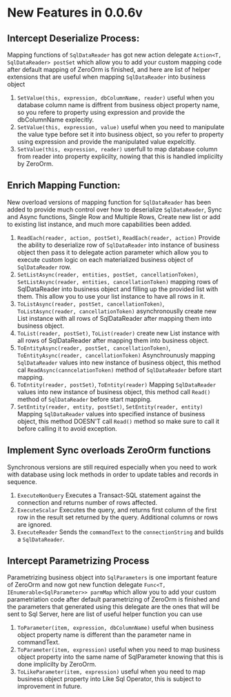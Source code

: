 # New Features in 0.0.6v
## Intercept Deserialize Process:
Mapping functions of `SqlDataReader` has got new action delegate `Action<T, SqlDataReader> postSet` which allow you to add your custom mapping code after default mapping of ZeroOrm is finished, and here are list of helper extensions that are useful when mapping `SqlDataReader` into business object
1. `SetValue(this, expression, dbColumnName, reader)` useful when you database column name is diffrent from business object property name, so you refere to property using expression and provide the dbColumnName explecitly.
2. `SetValue(this, expression, value)` useful when you need to manipulate the value type before set it into business object, so you refer to property using expression and provide the manipulated value expelcitly.
3. `SetValue(this, expression, reader)` userfull to map database column from reader into property explicilty, nowing that this is handled implicilty by ZeroOrm.

## Enrich Mapping Function:
New overload versions of mapping function for `SqlDataReader` has been added to provide much control over how to deserialize `SqlDataReader`, Sync and Async functions, Single Row and Multiple Rows, Create new list or add to existing list instance, and much more capabilities been added.
1. `ReadEach(reader, action, postSet)`, `ReadEach(reader, action)` Provide the ability to deserialize row of `SqlDataReader` into instance of business object then pass it to delegate action parameter which allow you to execute custom logic on each materialized business object of `SqlDataReader` row.
2. `SetListAsync(reader, entities, postSet, cancellationToken)`, `SetListAsync(reader, entities, cancellationToken)` mapping rows of SqlDataReader into business object and filling up the provided list with them. This allow you to use your list instance to have all rows in it.
3. `ToListAsync(reader, postSet, cancellationToken)`, `ToListAsync(reader, cancellationToken)` asynchronouslly create new List instance with all rows of SqlDataReader after mapping them into business object.
4. `ToList(reader, postSet)`, `ToList(reader)` create new List instance with all rows of SqlDataReader after mapping them into business object.
5. `ToEntityAsync(reader, postSet, cancellationToken)`, `ToEntityAsync(reader, cancellationToken)` Asynchrounusly mapping `SqlDataReader` values into new instance of business object, this method cal `ReadAsync(canncelationToken)` method of `SqlDataReader` before start mapping.
6. `ToEntity(reader, postSet)`, `ToEntity(reader)` Mapping `SqlDataReader` values into new instance of business object, this method call `Read()` method of `SqlDataReader` before start mapping.
7. `SetEntity(reader, entity, postSet)`, `SetEntity(reader, entity)` Mapping `SqlDataReader` values into specified instance of business object, this method DOESN'T call `Read()` method so make sure to call it before calling it to avoid exception.

## Implement Sync overloads ZeroOrm functions
Synchronous versions are still required especially when you need to work with database using lock methods in order to update tables and records in sequence.
1. `ExecuteNonQuery` Executes a Transact-SQL statement against the connection and returns number of rows affected.
2. `ExecuteScalar` Executes the query, and returns first column of the first row in the result set returned by the query. Additional columns or rows are ignored.
3. `ExecuteReader` Sends the `commandText` to the `connectionString` and builds a `SqlDataReader`.

## Intercept Parametrizing Process
Parametrizing business object into `SqlParameters` is one important feature of ZeroOrm and now got new function delegate `Func<T, IEnumerable<SqlParameter>> parmMap` which allow you to add your custom parametriation code after default parametrizing of ZeroOrm is finished and the parameters that generated using this delegate are the ones that will be sent to Sql Server, here are list of useful helper function you can use
1. `ToParameter(item, expression, dbColumnName)` useful when business object property name is different than the parameter name in commandText.
2. `ToParameter(item, expression)` useful when you need to map business object property into the same name of SqlParameter knowing that this is done implicilty by ZeroOrm.
3. `ToLikeParameter(item, expression)` useful when you need to map business object property into Like Sql Operator, this is subject to improvement in future.